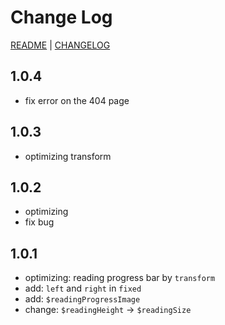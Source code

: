 # Change Log

[README](README.md) | [CHANGELOG](CHANGELOG.md)

## 1.0.4

- fix error on the 404 page

## 1.0.3

- optimizing transform

## 1.0.2

- optimizing
- fix bug

## 1.0.1

- optimizing: reading progress bar by `transform`
- add: `left` and `right` in `fixed`
- add: `$readingProgressImage`
- change: `$readingHeight` -> `$readingSize`
